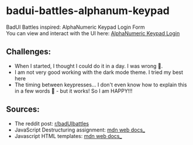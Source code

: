 # badui-battles-alphanum-keypad
BadUI Battles inspired: AlphaNumeric Keypad Login Form\
You can view and interact with the UI here: [AlphaNumeric Keypad Login](https://lamboughs.github.io/badui-battles-alphanum-keypad/)
## Challenges:
- When I started, I thought I could do it in a day. I was wrong 🙂.
- I am not very good working with the dark mode theme. I tried my best here
- The timing between keypresses... I don't even know how to explain this in a few words 🤔 - but it works! So I am HAPPY!!!

## Sources:
- The reddit post: [r/badUIbattles](https://www.reddit.com/r/badUIbattles/comments/1i371tc/posted_this_elsewhere_a_while_ago_and_forgot)
- JavaScript Destructuring assignment: [mdn web docs_](https://developer.mozilla.org/en-US/docs/Web/JavaScript/Reference/Operators/Destructuring_assignment)
- Javascript HTML templates: [mdn web docs_](https://developer.mozilla.org/en-US/docs/Web/API/Node/cloneNode)